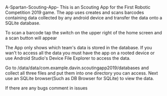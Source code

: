 A-Spartan-Scouting-App-
This is an Scouting App for the First Robotic Competition 2019 game. The app uses creates and scans barcodes containing data collected by any android device and transfer the data onto a SQLite database. 

To scan a barcode tap the switch on the upper right of the home screen and a scan button will appear

The App only shows which team's data is stored in the database. If you wan't to access all the data you must have the app on a rooted device or use Android Studio's Device File Explorer to access the data.

Go to /data/data/com.example.davin.scoutingapp2019/databases and collect all three files and put them into one directory you can access. Next use an SQLite browser(Such as DB Browser for SQLite) to view the data.

If there are any bugs comment in issues
